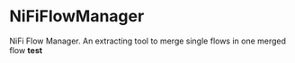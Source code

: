 # NiFiFlowManager
NiFi Flow Manager. An extracting tool to merge single flows in one merged flow
<b>test</b>
